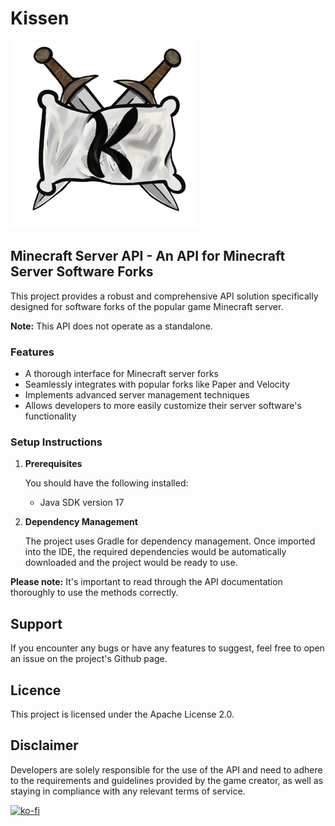 # Kissen

<img alt="KissenPaper Logo" height="300" src="kissenpaper-logo.png" width="300"/>

## Minecraft Server API - An API for Minecraft Server Software Forks

This project provides a robust and comprehensive API solution specifically designed for software forks of the popular game Minecraft server.

**Note:** This API does not operate as a standalone.

### Features

- A thorough interface for Minecraft server forks
- Seamlessly integrates with popular forks like Paper and Velocity
- Implements advanced server management techniques
- Allows developers to more easily customize their server software's functionality

### Setup Instructions

1. **Prerequisites**

   You should have the following installed:

    - Java SDK version 17

2. **Dependency Management**

   The project uses Gradle for dependency management. Once imported into the IDE, the required dependencies would be automatically downloaded and the project would be ready to use.

**Please note:** It's important to read through the API documentation thoroughly to use the methods correctly.

## Support
If you encounter any bugs or have any features to suggest, feel free to open an issue on the project's Github page.

## Licence
This project is licensed under the Apache License 2.0.

## Disclaimer
Developers are solely responsible for the use of the API and need to adhere to the requirements and guidelines provided by the game creator, as well as staying in compliance with any relevant terms of service.

[![ko-fi](https://ko-fi.com/img/githubbutton_sm.svg)](https://ko-fi.com/J3J1M3QF6)
